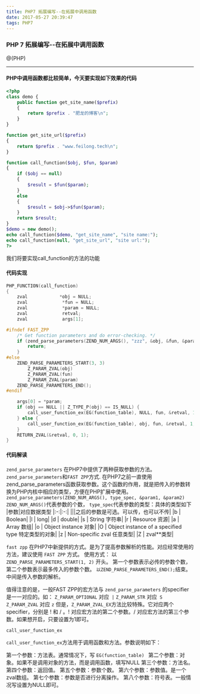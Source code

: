 ```yaml
---
title: PHP7 拓展编写--在拓展中调用函数
date: 2017-05-27 20:39:47
tags: PHP7
---
```

### PHP 7 拓展编写--在拓展中调用函数

@(PHP)

--------------------------------

#### PHP中调用函数都比较简单，今天要实现如下效果的代码
```php
<?php
class demo {
	public function get_site_name($prefix)
	{
		return $prefix . "肥龙的博客\n";
	}
}

function get_site_url($prefix)
{
	return $prefix . "www.feilong.tech\n";
}

function call_function($obj, $fun, $param)
{
	if ($obj == null)
	{
		$result = $fun($param);
	}
	else
	{
		$result = $obj->$fun($param);
	}
	return $result;
}
$demo = new demo();
echo call_function($demo, "get_site_name", "site name:");
echo call_function(null, "get_site_url", "site url:");
?>
```
我们将要实现call_function的方法的功能
#### 代码实现
```cpp
PHP_FUNCTION(call_function)
{
    zval            *obj = NULL;
    zval             *fun = NULL;
    zval             *param = NULL;
    zval             retval;
    zval             args[1];

#ifndef FAST_ZPP
    /* Get function parameters and do error-checking. */
    if (zend_parse_parameters(ZEND_NUM_ARGS(), "zzz", &obj, &fun, &param) == FAILURE) {
        return;
    }
#else
    ZEND_PARSE_PARAMETERS_START(3, 3)
        Z_PARAM_ZVAL(obj)
        Z_PARAM_ZVAL(fun)
        Z_PARAM_ZVAL(param)
    ZEND_PARSE_PARAMETERS_END();
#endif

    args[0] = *param;
    if (obj == NULL || Z_TYPE_P(obj) == IS_NULL) {
        call_user_function_ex(EG(function_table), NULL, fun, &retval, 1, args, 0, NULL);
    } else {
        call_user_function_ex(EG(function_table), obj, fun, &retval, 1, args, 0, NULL);
    }
    RETURN_ZVAL(&retval, 0, 1);
}
```
#### 代码解读
`zend_parse_parameters`
在PHP7中提供了两种获取参数的方法。`zend_parse_parameters`和`FAST ZPP`方式.
在PHP7之前一直使用zend_parse_parameters函数获取参数。这个函数的作用，就是把传入的参数转换为PHP内核中相应的类型，方便在PHP扩展中使用。 
`zend_parse_parameters(ZEND_NUM_ARGS(), type_spec, &param1, &param2)`
`ZEND_NUM_ARGS()`代表参数的个数，
`type_spec`代表参数的类型：具体的类型如下
|参数|对应数据类型
|:-:|:-:|
|\||之后的参数是可选。可以传，也可以不传|
|b | Boolean|
|l | long|
|d | double|
|s | String 字符串|
|r | Resource 资源|
|a | Array 数组|
|o | Object instance 对象|
|O | Object instance of a specified type 特定类型的对象|
|z | Non-specific zval 任意类型|
|Z | zval**类型|

`fast zpp`
在PHP7中新提供的方式。是为了提高参数解析的性能。对应经常使用的方法，建议使用	`FAST ZPP`	方式。 使用方式： 以	`ZEND_PARSE_PARAMETERS_START(1, 2)`	开头。 第一个参数表示必传的参数个数，第二个参数表示最多传入的参数个数。 `以ZEND_PARSE_PARAMETERS_END();`结束。 中间是传入参数的解析。

值得注意的是，一般FAST ZPP的宏方法与	`zend_parse_parameters`	的specifier是一一对应的。如：
`Z_PARAM_OPTIONAL` 对应` |`
`Z_PARAM_STR` 对应` S`
`Z_PARAM_ZVAL` 对应 `z`
但是，`Z_PARAM_ZVAL_EX`方法比较特殊。它对应两个specifier，分别是 ! 和 / 。! 对应宏方法的第二个参数。/ 对应宏方法的第三个参数。如果想开启，只要设置为1即可。

`call_user_function_ex`

`call_user_function_ex`方法用于调用函数和方法。参数说明如下：

第一个参数：方法表。通常情况下，写 `EG(function_table) `
第二个参数：对象。如果不是调用对象的方法，而是调用函数，填写NULL
第三个参数：方法名。
第四个参数：返回值。
第五个参数：参数个数。
第六个参数：参数值。是一个zval数组。
第七个参数：参数是否进行分离操作。
第八个参数：符号表。一般情况写设置为NULL即可。